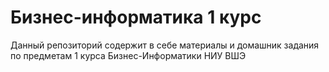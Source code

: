 # Бизнес-информатика 1 курс
Данный репозиторий содержит в себе материалы и домашник задания по предметам 1 курса Бизнес-Информатики НИУ ВШЭ
